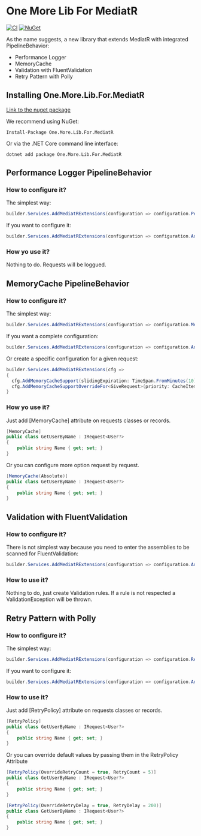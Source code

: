 One More Lib For MediatR
========================
[![CI](https://github.com/pascal-libaud/One.More.Lib.For.MediatR/actions/workflows/ci.yml/badge.svg)](https://github.com/pascal-libaud/One.More.Lib.For.MediatR/actions/workflows/ci.yml) [![NuGet](https://img.shields.io/nuget/v/One.More.Lib.For.MediatR.svg)](https://www.nuget.org/packages/One.More.Lib.For.MediatR/)

As the name suggests, a new library that extends MediatR with integrated PipelineBehavior:
- Performance Logger
- MemoryCache
- Validation with FluentValidation
- Retry Pattern with Polly

## Installing One.More.Lib.For.MediatR

[Link to the nuget package](https://www.nuget.org/packages/One.More.Lib.For.MediatR/ "nuget package")

We recommend using NuGet:
```
Install-Package One.More.Lib.For.MediatR
```
Or via the .NET Core command line interface:
```
dotnet add package One.More.Lib.For.MediatR
```

## Performance Logger PipelineBehavior

### How to configure it?

The simplest way:
```csharp
builder.Services.AddMediatRExtensions(configuration => configuration.PerformanceLoggerSupport = true);
```

If you want to configure it:
```csharp
builder.Services.AddMediatRExtensions(configuration => configuration.AddPerformanceLoggerSupport(500));
```

### How yo use it?
Nothing to do. Requests will be loggued.

##  MemoryCache PipelineBehavior

### How to configure it?

The simplest way:
```csharp
builder.Services.AddMediatRExtensions(configuration => configuration.MemoryCacheSupport = true);
```

If you want a complete configuration:
```csharp
builder.Services.AddMediatRExtensions(configuration => configuration.AddMemoryCacheSupport(slidingExpiration: TimeSpan.FromMinutes(10), priority: CacheItemPriority.Low));
```

Or create a specific configuration for a given request:
```csharp
builder.Services.AddMediatRExtensions(cfg =>
{
  cfg.AddMemoryCacheSupport(slidingExpiration: TimeSpan.FromMinutes(10), priority: CacheItemPriority.Low);
  cfg.AddMemoryCacheSupportOverrideFor<GiveRequest>(priority: CacheItemPriority.High);
}
```

### How yo use it?

Just add [MemoryCache] attribute on requests classes or records.

```csharp
[MemoryCache]
public class GetUserByName : IRequest<User?>
{
    public string Name { get; set; }
}
```

Or you can configure more option request by request.
```csharp
[MemoryCache(Absolute)]
public class GetUserByName : IRequest<User?>
{
    public string Name { get; set; }
}
```
##  Validation with FluentValidation

### How to configure it?

There is not simplest way because you need to enter the assemblies to be scanned for FluentValidation:
```csharp
builder.Services.AddMediatRExtensions(configuration => configuration.AddFluentValidationSupport(new[] { typeof(Program).Assembly }));
```

### How to use it?
Nothing to do, just create Validation rules. If a rule is not respected a ValidationException will be thrown.

## Retry Pattern with Polly

### How to configure it?

The simplest way:
```csharp
builder.Services.AddMediatRExtensions(configuration => configuration.RetrySupport = true);
```

If you want to configure it:
```csharp
builder.Services.AddMediatRExtensions(configuration => configuration.AddRetrySupport(retryCount: 3, retryDelay: 100));
```

### How to use it?

Just add [RetryPolicy] attribute on requests classes or records.

```csharp
[RetryPolicy]
public class GetUserByName : IRequest<User?>
{
    public string Name { get; set; }
}
```
Or you can override default values by passing them in the RetryPolicy Attribute

```csharp
[RetryPolicy(OverrideRetryCount = true, RetryCount = 5)]
public class GetUserByName : IRequest<User?>
{
    public string Name { get; set; }
}
```

```csharp
[RetryPolicy(OverrideRetryDelay = true, RetryDelay = 200)]
public class GetUserByName : IRequest<User?>
{
    public string Name { get; set; }
}
```
